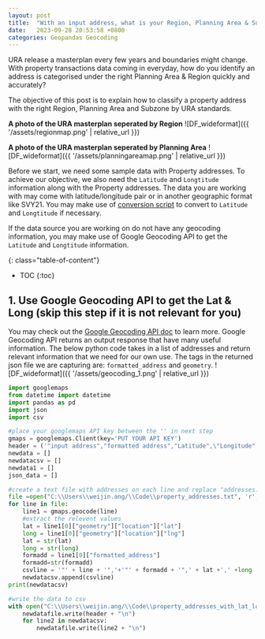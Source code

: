 ```yaml
---
layout: post
title:  "With an input address, what is your Region, Planning Area & Subzone classified by URA Singapore?"
date:   2023-09-28 20:53:58 +0800
categories: Geopandas Geocoding
---
```


URA release a masterplan every few years and boundaries might change. With property transactions data coming in everyday, how do you identify an address is categorised under the right Planning Area & Region quickly and accurately?

The objective of this post is to explain how to classify a property address with the right Region, Planning Area and Subzone by URA standards.

**A photo of the URA masterplan seperated by Region**
![DF_wideformat]({{ '/assets/regionmap.png' | relative_url }}) 

**A photo of the URA masterplan seperated by Planning Area**
![DF_wideformat]({{ '/assets/planningareamap.png' | relative_url }}) 

Before we start, we need some sample data with Property addresses. To achieve our objective, we also need the `Latitude` and `Longtitude` information along with the Property addresses. The data you are working with may come with latitude/longitude pair or in another geographic format like SVY21. You may make use of [conversion script][gitrepo] to convert to `Latitude` and `Longtitude` if necessary. 

If the data source you are working on do not have any geocoding information, you may make use of Google Geocoding API to get the `Latitude` and `Longtitude` information.

{: class="table-of-content"}
* TOC
{:toc}

## 1. Use Google Geocoding API to get the Lat & Long (skip this step if it is not relevant for you)
You may check out the [Google Geocoding API doc][geocodingapi] to learn more. Google Geocoding API returns an output response that have many useful information. The below python code takes in a list of addresses and return relevant information that we need for our own use. The tags in the returned json file we are capturing are: `formatted_address` and `geometry`.
![DF_wideformat]({{ '/assets/geocoding_1.png' | relative_url }}) 
```python
import googlemaps
from datetime import datetime
import pandas as pd
import json
import csv

#place your googlemaps API key between the '' in next step
gmaps = googlemaps.Client(key='PUT YOUR API KEY')
header = ('"input address","formatted address","Latitude",\"Longitude"')
newdata = []
newdatacsv = []
newdata1 = []
json_data = []

#create a text file with addresses on each line and replace "addresses.txt" with the path to the file
file =open("C:\\Users\\weijin.ang/\\Code\\property_addresses.txt", 'r', encoding = 'utf8')
for line in file:
    line1 = gmaps.geocode(line)
    #extract the relevent values
    lat = line1[0]["geometry"]["location"]["lat"]
    long = line1[0]["geometry"]["location"]["lng"]
    lat = str(lat)
    long = str(long)
    formadd = line1[0]["formatted_address"]
    formadd=str(formadd)
    csvline = '"' + line + '",'+'"' + formadd + '",' + lat +',' +long
    newdatacsv.append(csvline)
print(newdatacsv)

#write the data to csv
with open("C:\\Users\\weijin.ang/\\Code\\property_addresses_with_lat_long.csv", "w+", encoding = 'utf8') as newdatafile:
    newdatafile.write(header + "\n")
    for line2 in newdatacsv:
        newdatafile.write(line2 + "\n")
```






[gitrepo]: https://github.com/cgcai/SVY21
[geocodingapi]:https://developers.google.com/maps/documentation/geocoding/requests-geocoding#json
